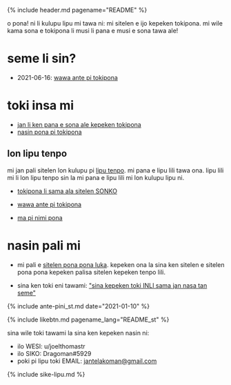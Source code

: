 {% include header.md pagename="README" %}



<span class="st">o pona! ni li kulupu lipu mi tawa ni: mi sitelen e ijo kepeken tokipona. mi wile kama sona e tokipona li musi li pana e musi e sona tawa ale!</span>

# <span class="st">seme li sin?</span>

- <span class="st"><span class="stdef">2021-06-16</span>: [wawa ante pi tokipona](https://joelthomastr.github.io/tokipona/wawa-pi-toki-pona_st)</span>

# <span class="st">toki insa mi</span>

- <span class="st">[jan li ken pana e sona ale kepeken tokipona](https://joelthomastr.github.io/tokipona/pana-sona-ale_st)</span>
- <span class="st">[nasin pona pi tokipona](https://joelthomastr.github.io/tokipona/nasin-pona-pi-toki-pona_st)</span>

## <span class="st">lon lipu tenpo</span>

<span class="st">mi jan pali sitelen lon kulupu pi [lipu tenpo](https://liputenpo.org/). mi pana e lipu lili tawa ona. lipu lili mi li lon lipu tenpo sin la mi pana e lipu lili mi lon kulupu lipu ni.</span>

- <span class="st">[tokipona li sama ala sitelen SONKO](https://joelthomastr.github.io/tokipona/sitelen-sonko_st)</span>
- <span class="st">[wawa ante pi tokipona](https://joelthomastr.github.io/tokipona/wawa-pi-toki-pona_st)</span>


- <span class="st">[ma pi nimi pona](https://joelthomastr.github.io/tokipona/ma-pi-nimi-pona-1_st)</span>

# <span class="st">nasin pali mi</span>

- <span class="st">mi pali e [sitelen pona pona luka](https://joelthomastr.github.io/tokipona/sitelen-pona-pona-luka_st). kepeken ona la sina ken sitelen e sitelen pona pona kepeken palisa sitelen kepeken tenpo lili.</span>

- <span class="st">sina ken toki eni tawami:  ["sina kepeken toki INLI sama jan nasa tan seme"](https://joelthomastr.github.io/tokipona/kepeken-pi-toki-inli_st)</span>

{% include ante-pini_st.md date="2021-01-10" %}

{% include likebtn.md pagename_lang="README_st" %}

<span class="st">sina wile toki tawami la sina ken kepeken nasin ni:</span>
- <span class="st">ilo WESI: <span class="stdef">u/joelthomastr</span></span>
- <span class="st">ilo SIKO: <span class="stdef">Dragoman#5929</span></span>
- <span class="st">poki pi lipu toki EMAIL: <span class="stdef">jantelakoman@gmail.com</span></span>

{% include sike-lipu.md %}
